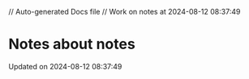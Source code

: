 // Auto-generated Docs file
// Work on notes at 2024-08-12 08:37:49
# Notes about notes
Updated on 2024-08-12 08:37:49
